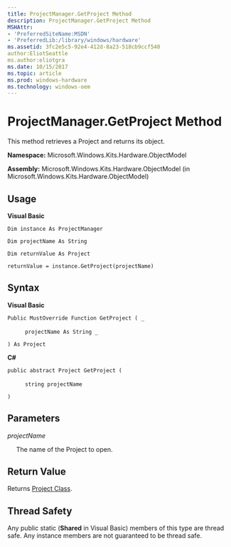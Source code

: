```yaml
---
title: ProjectManager.GetProject Method
description: ProjectManager.GetProject Method
MSHAttr:
- 'PreferredSiteName:MSDN'
- 'PreferredLib:/library/windows/hardware'
ms.assetid: 3fc2e5c5-92e4-412d-8a23-518cb9ccf540
author:EliotSeattle
ms.author:eliotgra
ms.date: 10/15/2017
ms.topic: article
ms.prod: windows-hardware
ms.technology: windows-oem
---
```


# ProjectManager.GetProject Method


This method retrieves a Project and returns its object.

**Namespace:** Microsoft.Windows.Kits.Hardware.ObjectModel

**Assembly:** Microsoft.Windows.Kits.Hardware.ObjectModel (in Microsoft.Windows.Kits.Hardware.ObjectModel)

## <span id="Usage"></span><span id="usage"></span><span id="USAGE"></span>Usage


**Visual Basic**

`Dim instance As ProjectManager`

`Dim projectName As String`

`Dim returnValue As Project`

`returnValue = instance.GetProject(projectName)`

## <span id="Syntax"></span><span id="syntax"></span><span id="SYNTAX"></span>Syntax


**Visual Basic**

`Public MustOverride Function GetProject ( _`

          `projectName As String _`

`) As Project`

**C#**

`public abstract Project GetProject (`

          `string projectName`

`) `

## <span id="Parameters"></span><span id="parameters"></span><span id="PARAMETERS"></span>Parameters


*projectName*

     The name of the Project to open.

## <span id="Return_Value"></span><span id="return_value"></span><span id="RETURN_VALUE"></span>Return Value


Returns [Project Class](project-class.md).

## <span id="Thread_Safety"></span><span id="thread_safety"></span><span id="THREAD_SAFETY"></span>Thread Safety


Any public static (**Shared** in Visual Basic) members of this type are thread safe. Any instance members are not guaranteed to be thread safe.

 

 






